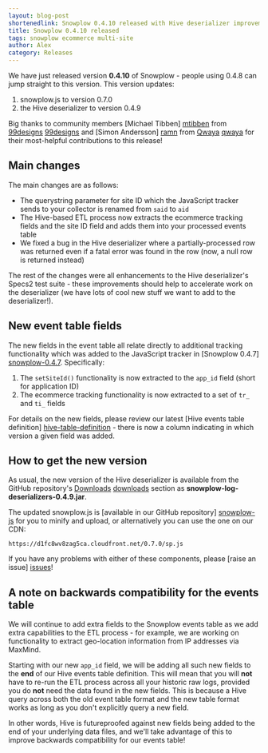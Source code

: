 ```yaml
---
layout: blog-post
shortenedlink: Snowplow 0.4.10 released with Hive deserializer improvements
title: Snowplow 0.4.10 released
tags: snowplow ecommerce multi-site
author: Alex
category: Releases
---
```


We have just released version **0.4.10** of Snowplow - people using 0.4.8 can jump straight to this version. This version updates:

1. snowplow.js to version 0.7.0
2. the Hive deserializer to version 0.4.9

Big thanks to community members [Michael Tibben] [mtibben] from [99designs] [99designs] and [Simon Andersson] [ramn] from [Qwaya] [qwaya] for their most-helpful contributions to this release!

## Main changes

The main changes are as follows:

* The querystring parameter for site ID which the JavaScript tracker sends to your collector is renamed from `said` to `aid`
* The Hive-based ETL process now extracts the ecommerce tracking fields and the site ID field and adds them into your processed events table
* We fixed a bug in the Hive deserializer where a partially-processed row was returned even if a fatal error was found in the row (now, a null row is returned instead)

The rest of the changes were all enhancements to the Hive deserializer's Specs2 test suite - these improvements should help to accelerate work on the deserializer (we have lots of cool new stuff we want to add to the deserializer!).
<!--more-->

## New event table fields

The new fields in the event table all relate directly to additional tracking functionality which was added to the JavaScript tracker in [Snowplow 0.4.7] [snowplow-0.4.7]. Specifically:

1. The `setSiteId()` functionality is now extracted to the `app_id` field (short for application ID)
2. The ecommerce tracking functionality is now extracted to a set of `tr_` and `ti_` fields

For details on the new fields, please review our latest [Hive events table definition] [hive-table-definition] - there is now a column indicating in which version a given field was added.

## How to get the new version

As usual, the new version of the Hive deserializer is available from the GitHub repository's [Downloads] [downloads] section as **snowplow-log-deserializers-0.4.9.jar**.

The updated snowplow.js is [available in our GitHub repository] [snowplow-js] for you to minify and upload, or alternatively you can use the one on our CDN:

    https://d1fc8wv8zag5ca.cloudfront.net/0.7.0/sp.js

If you have any problems with either of these components, please [raise an issue] [issues]!

## A note on backwards compatibility for the events table

We will continue to add extra fields to the Snowplow events table as we add extra capabilities to the ETL process - for example, we are working on functionality to extract geo-location information from IP addresses via MaxMind.

Starting with our new `app_id` field, we will be adding all such new fields to the **end** of our Hive events table definition. This will mean that you will **not** have to re-run the ETL process across all your historic raw logs, provided you do **not** need the data found in the new fields. This is because a Hive query across both the old event table format and the new table format works as long as you don't explicitly query a new field.

In other words, Hive is futureproofed against new fields being added to the end of your underlying data files, and we'll take advantage of this to improve backwards compatibility for our events table!

[mtibben]: https://github.com/mtibben
[99designs]: http://99designs.com
[ramn]: https://github.com/ramn
[qwaya]: http://www.qwaya.com
[snowplow-0.4.7]: /blog/2012/09/06/snowplow-0.4.7-released/
[snowplow-js]: https://raw.github.com/snowplow/snowplow/master/1-trackers/javascript-tracker/js/snowplow.js
[hive-table-definition]: /analytics/snowplow-table-structure.html
[issues]: https://github.com/snowplow/snowplow/issues
[downloads]: https://github.com/snowplow/snowplow/downloads